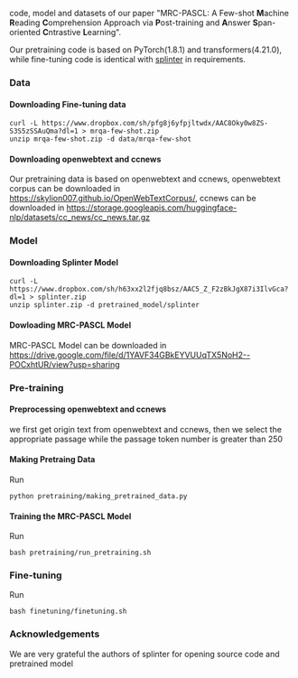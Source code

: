 code, model and datasets of our paper "MRC-PASCL: A Few-shot **M**achine **R**eading **C**omprehension Approach via **P**ost-training and **A**nswer **S**pan-oriented **C**ntrastive **L**earning".

Our pretraining code is based on PyTorch(1.8.1) and transformers(4.21.0), while fine-tuning code is identical with [splinter](https://github.com/oriram/splinter) in requirements.

### Data
#### Downloading Fine-tuning data
```
curl -L https://www.dropbox.com/sh/pfg8j6yfpjltwdx/AAC8Oky0w8ZS-S3S5zSSAuQma?dl=1 > mrqa-few-shot.zip
unzip mrqa-few-shot.zip -d data/mrqa-few-shot
```

#### Downloading openwebtext and ccnews
Our pretraining data is based on openwebtext and ccnews, openwebtext corpus can be downloaded in https://skylion007.github.io/OpenWebTextCorpus/, ccnews can be downloaded in https://storage.googleapis.com/huggingface-nlp/datasets/cc_news/cc_news.tar.gz

### Model 
#### Downloading Splinter Model
```
curl -L https://www.dropbox.com/sh/h63xx2l2fjq8bsz/AAC5_Z_F2zBkJgX87i3IlvGca?dl=1 > splinter.zip
unzip splinter.zip -d pretrained_model/splinter 
```

#### Dowloading MRC-PASCL Model

MRC-PASCL Model can be downloaded in 
https://drive.google.com/file/d/1YAVF34GBkEYVUUqTX5NoH2--POCxhtUR/view?usp=sharing

### Pre-training

#### Preprocessing openwebtext and ccnews
we first get origin text from openwebtext and ccnews, then we select the appropriate passage while the passage token number is greater than 250

#### Making Pretraing Data
Run 
```
python pretraining/making_pretrained_data.py 
```

#### Training the MRC-PASCL Model
Run
```
bash pretraining/run_pretraining.sh
```

### Fine-tuning
Run
```
bash finetuning/finetuning.sh
```

### Acknowledgements
We are very grateful the authors of splinter for opening source code and pretrained model
